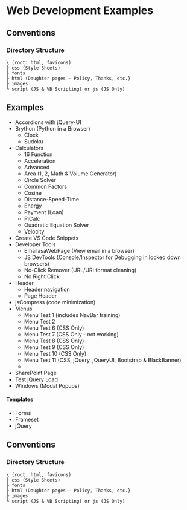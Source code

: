 # Web Development Examples

## Conventions


### Directory Structure
```
\ (root: html, favicons)
├ css (Style Sheets)
├ fonts 
├ html (Daughter pages – Policy, Thanks, etc.} 
├ images 
└ script (JS & VB Scripting) or js (JS Only)
```

## Examples

- Accordions with jQuery-UI
- Brython (Python in a Browser)
  - Clock
  - Sudoku
- Calculators
  - 16 Function
  - Acceleration
  - Advanced
  - Area (1, 2, Math & Volume Generator)
  - Circle Solver
  - Common Factors
  - Cosine
  - Distance-Speed-Time
  - Energy
  - Payment (Loan)
  - PiCalc
  - Quadratic Equation Solver
  - Velocity
- Create VS Code Snippets
- Developer Tools
  - EmailasaWebPage (View email in  a browser)
  - JS DevTools (Console/Inspector for Debugging in locked down browsers)
  - No-Click Remover (URL/URI format cleaning)
  - No Right Click
- Header
  - Header navigation
  - Page Header
- jsCompress (code minimization)
- Menus
  - Menu Test 1  (includes NavBar training)
  - Menu Test 2 
  - Menu Test 6  (CSS Only)
  - Menu Test 7  (CSS Only - not working)
  - Menu Test 8  (CSS Only) 
  - Menu Test 9  (CSS Only)
  - Menu Test 10 (CSS Only) 
  - Menu Test 11 (CSS, jQuery, jQueryUI, Bootstrap & BlackBanner)
  - 
- SharePoint Page
- Test jQuery Load
- Windows (Modal Popups)

#### Templates
- Forms
- Frameset
- jQuery

## Conventions

### Directory Structure
```
\ (root: html, favicons)
├ css (Style Sheets)
├ fonts 
├ html (Daughter pages – Policy, Thanks, etc.} 
├ images 
└ script (JS & VB Scripting) or js (JS Only)
```

